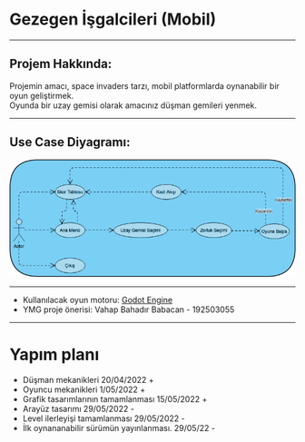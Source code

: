 # Gezegen İşgalcileri (Mobil)
---
## Projem Hakkında:
Projemin amacı, space invaders tarzı, mobil platformlarda oynanabilir bir oyun geliştirmek.  
Oyunda bir uzay gemisi olarak amacınız düşman gemileri yenmek.  

---
## Use Case Diyagramı:
![UML Diagram](gi_uml.png "UML Diagram")  

---
* Kullanılacak oyun motoru: [Godot Engine](https://godotengine.org/)  
* YMG proje önerisi: Vahap Bahadır Babacan - 192503055

---
# Yapım planı
* Düşman mekanikleri 20/04/2022 +
* Oyuncu mekanikleri 1/05/2022 +
* Grafik tasarımlarının tamamlanması 15/05/2022 +
* Arayüz tasarımı 29/05/2022 -
* Level ilerleyişi tamamlanması 29/05/2022 -
* İlk oynananabilir sürümün yayınlanması. 29/05/22 -